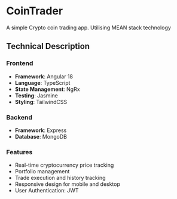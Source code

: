 # CoinTrader

A simple Crypto coin trading app. Utilising MEAN stack technology

## Technical Description

### Frontend
- **Framework**: Angular 18
- **Language**: TypeScript
- **State Management**: NgRx
- **Testing**: Jasmine
- **Styling**: TailwindCSS

### Backend
- **Framework**: Express
- **Database**: MongoDB

### Features
- Real-time cryptocurrency price tracking
- Portfolio management
- Trade execution and history tracking
- Responsive design for mobile and desktop
- User Authentication: JWT

